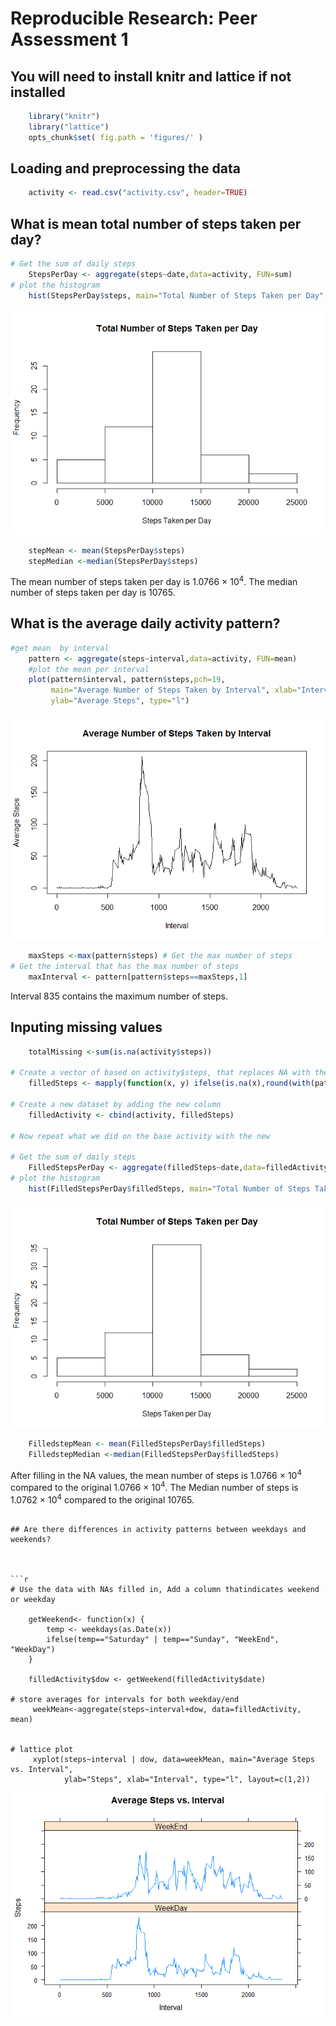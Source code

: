 
# Reproducible Research: Peer Assessment 1

## You will need to install knitr and lattice if not installed

```r
    library("knitr")
    library("lattice") 
    opts_chunk$set( fig.path = 'figures/' )
```

## Loading and preprocessing the data


```r
    activity <- read.csv("activity.csv", header=TRUE)
```

## What is mean total number of steps taken per day?

```r
# Get the sum of daily steps
    StepsPerDay <- aggregate(steps~date,data=activity, FUN=sum)
# plot the histogram
    hist(StepsPerDay$steps, main="Total Number of Steps Taken per Day", xlab="Steps Taken per Day")
```

![plot of chunk meanday](figures/meanday.png) 

```r
    stepMean <- mean(StepsPerDay$steps)
    stepMedian <-median(StepsPerDay$steps)
```
The mean number of steps taken per day is 1.0766 &times; 10<sup>4</sup>.
The median number of steps taken per day is 10765.

## What is the average daily activity pattern?

```r
#get mean  by interval
    pattern <- aggregate(steps~interval,data=activity, FUN=mean) 
    #plot the mean per interval
    plot(pattern$interval, pattern$steps,pch=19,
         main="Average Number of Steps Taken by Interval", xlab="Interval", 
         ylab="Average Steps", type="l")
```

![plot of chunk dailypattern](figures/dailypattern.png) 

```r
    maxSteps <-max(pattern$steps) # Get the max number of steps
# Get the interval that has the max number of steps
    maxInterval <- pattern[pattern$steps==maxSteps,1] 
```

Interval 835 contains the maximum number of steps.

## Inputing missing values

```r
    totalMissing <-sum(is.na(activity$steps))

# Create a vector of based on activity$steps, that replaces NA with the mean number of steps for that of interval
    filledSteps <- mapply(function(x, y) ifelse(is.na(x),round(with(pattern, subset(steps, interval==y)),digits=0),x), activity$steps,activity$interval)

# Create a new dataset by adding the new column
    filledActivity <- cbind(activity, filledSteps)

# Now repeat what we did on the base activity with the new

# Get the sum of daily steps
    FilledStepsPerDay <- aggregate(filledSteps~date,data=filledActivity, FUN=sum)
# plot the histogram
    hist(FilledStepsPerDay$filledSteps, main="Total Number of Steps Taken per Day", xlab="Steps Taken per Day")
```

![plot of chunk missingvalues](figures/missingvalues.png) 

```r
    FilledstepMean <- mean(FilledStepsPerDay$filledSteps)
    FilledstepMedian <-median(FilledStepsPerDay$filledSteps)
```

After filling in the NA values, the mean number of steps is 1.0766 &times; 10<sup>4</sup> compared to the original 1.0766 &times; 10<sup>4</sup>.
The Median number of steps is 1.0762 &times; 10<sup>4</sup> compared to the original 10765.

```

## Are there differences in activity patterns between weekdays and weekends?



```r
# Use the data with NAs filled in, Add a column thatindicates weekend or weekday

    getWeekend<- function(x) {
        temp <- weekdays(as.Date(x))
        ifelse(temp=="Saturday" | temp=="Sunday", "WeekEnd", "WeekDay")
    }

    filledActivity$dow <- getWeekend(filledActivity$date)

# store averages for intervals for both weekday/end
     weekMean<-aggregate(steps~interval+dow, data=filledActivity, mean) 


# lattice plot
     xyplot(steps~interval | dow, data=weekMean, main="Average Steps vs. Interval", 
            ylab="Steps", xlab="Interval", type="l", layout=c(1,2))
```

![plot of chunk weekendvsweekday](figures/weekendvsweekday.png) 

